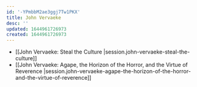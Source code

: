 ```yaml
---
id: '-YPmbbM2ae3ggj7Tw1PKX'
title: John Vervaeke
desc: ''
updated: 1644961726973
created: 1644961726973
---
```


- [[John Vervaeke:  Steal the Culture |session.john-vervaeke-steal-the-culture]]
- [[John Vervaeke:  Agape, the Horizon of the Horror, and the Virtue of Reverence |session.john-vervaeke-agape-the-horizon-of-the-horror-and-the-virtue-of-reverence]]
